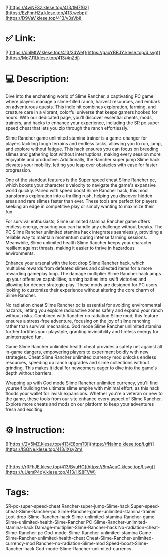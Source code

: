 [![https://4wNF3z.klese.top/413/tM7f6z](https://EzFnnHZa.klese.top/413.webp)](https://D9VaV.klese.top/413/v3sVbi)
# ✅ Link:
[![https://dnlMtW.klese.top/413/3dWef](https://gaoYBBJY.klese.top/d.svg)](https://Mo7J1l.klese.top/413/4nZdj)
# 💻 Description:
Dive into the enchanting world of Slime Rancher, a captivating PC game where players manage a slime-filled ranch, harvest resources, and embark on adventurous quests. This indie hit combines exploration, farming, and creature care in a vibrant, colorful universe that keeps gamers hooked for hours. With our dedicated page, you'll discover essential cheats, mods, trainers, and hacks to enhance your experience, including the SR pc super speed cheat that lets you zip through the ranch effortlessly.



Slime Rancher game unlimited stamina trainer is a game-changer for players tackling tough terrains and endless tasks, allowing you to run, jump, and explore without fatigue. This hack ensures you can focus on breeding slimes and gathering loot without interruptions, making every session more enjoyable and productive. Additionally, the Rancher super jump Slime hack elevates your mobility, letting you leap over obstacles with ease for faster progression.



One of the standout features is the Super speed cheat Slime Rancher pc, which boosts your character's velocity to navigate the game's expansive world quickly. Paired with speed boost Slime Rancher hack, this mod transforms exploration into a thrilling rush, helping you discover hidden areas and rare slimes faster than ever. These tools are perfect for players seeking an edge in competitive play or simply wanting to maximize their fun.



For survival enthusiasts, Slime unlimited stamina Rancher game offers endless energy, ensuring you can handle any challenge without breaks. The PC Slime Rancher unlimited stamina hack integrates seamlessly, providing a reliable way to maintain momentum during intense farming sessions. Meanwhile, Slime unlimited health Slime Rancher keeps your character resilient against threats, making it easier to thrive in hazardous environments.



Enhance your arsenal with the loot drop Slime Rancher hack, which multiplies rewards from defeated slimes and collected items for a more rewarding gameplay loop. The damage multiplier Slime Rancher hack amps up your offensive capabilities, turning battles into swift victories and allowing for deeper strategic play. These mods are designed for PC users looking to customize their experience without altering the core charm of Slime Rancher.



No radiation cheat Slime Rancher pc is essential for avoiding environmental hazards, letting you explore radioactive zones safely and expand your ranch without risks. Combined with Rancher no radiation Slime mod, this feature ensures a stress-free adventure, focusing on the joy of slime ranching rather than survival mechanics. God mode Slime Rancher unlimited stamina further fortifies your playstyle, granting invincibility and tireless energy for uninterrupted fun.



Game Slime Rancher unlimited health cheat provides a safety net against all in-game dangers, empowering players to experiment boldly with new strategies. Cheat Slime Rancher unlimited currency mod unlocks endless resources, speeding up ranch upgrades and slime collections without grinding. This makes it ideal for newcomers eager to dive into the game's depth without barriers.



Wrapping up with God mode Slime Rancher unlimited currency, you'll find yourself building the ultimate slime empire with minimal effort, as this hack floods your wallet for lavish expansions. Whether you're a veteran or new to the game, these tools from our site enhance every aspect of Slime Rancher. Explore more cheats and mods on our platform to keep your adventures fresh and exciting.

# ⚙️ Instruction:
[![https://2V5MZ.klese.top/413/E8omT0i](https://fNaImp.klese.top/i.gif)](https://ISQNe.klese.top/413/iXsy2m)
#
[![https://rRFhJE.klese.top/413/ByuHG](https://8mAcuC.klese.top/l.svg)](https://uUemP4qV.klese.top/413/HS8FVW)
# Tags:
SR-pc-super-speed-cheat Rancher-super-jump-Slime-hack Super-speed-cheat-Slime-Rancher-pc Slime-Rancher-game-unlimited-stamina-trainer Loot-drop-Slime-Rancher-hack Slime-unlimited-stamina-Rancher-game Slime-unlimited-health-Slime-Rancher PC-Slime-Rancher-unlimited-stamina-hack Damage-multiplier-Slime-Rancher-hack No-radiation-cheat-Slime-Rancher-pc God-mode-Slime-Rancher-unlimited-stamina Game-Slime-Rancher-unlimited-health-cheat Cheat-Slime-Rancher-unlimited-currency-mod Rancher-no-radiation-Slime-mod Speed-boost-Slime-Rancher-hack God-mode-Slime-Rancher-unlimited-currency







